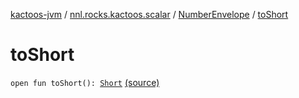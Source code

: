 [kactoos-jvm](../../index.md) / [nnl.rocks.kactoos.scalar](../index.md) / [NumberEnvelope](index.md) / [toShort](.)

# toShort

`open fun toShort(): `[`Short`](https://kotlinlang.org/api/latest/jvm/stdlib/kotlin/-short/index.html) [(source)](https://github.com/neonailol/kactoos/blob/master/kactoos-jvm/src/main/kotlin/nnl/rocks/kactoos/scalar/NumberEnvelope.kt#L33)
